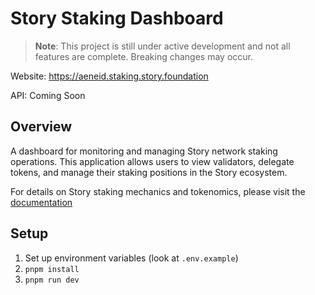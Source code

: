 # Story Staking Dashboard

> **Note**: This project is still under active development and not all features are complete. Breaking changes may occur.

Website: https://aeneid.staking.story.foundation

API: Coming Soon

## Overview

A dashboard for monitoring and managing Story network staking operations. This application allows users to view validators, delegate tokens, and manage their staking positions in the Story ecosystem.

For details on Story staking mechanics and tokenomics, please visit the [documentation](https://docs.story.foundation/tokenomics-staking)

## Setup

1. Set up environment variables (look at `.env.example`)
2. `pnpm install`
3. `pnpm run dev`

